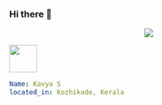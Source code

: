 ### Hi there 👋

<!--
**KavyaS5757/KavyaS5757** is a ✨ _special_ ✨ repository because its `README.md` (this file) appears on your GitHub profile.

Here are some ideas to get you started:

- 🔭 I’m currently working on ...
- 🌱 I’m currently learning ...
- 👯 I’m looking to collaborate on ...
- 🤔 I’m looking for help with ...
- 💬 Ask me about ...
- 📫 How to reach me: ...
- 😄 Pronouns: ...
- ⚡ Fun fact: ...
-->

<p align="center">
  <img src="https://capsule-render.vercel.app/api?text=Hey Everyone!🕹️&animation=fadeIn&type=waving&color=gradient&height=100"/>
</p>

<a href="https://www.instagram.com/thepiyushmalhotra/">
  <img height="50" src="https://giphy.com/clips/originals-hacker-desi-hackette-OYZOPheyZZ3PTD4tig"/>
</a>

```yaml
Name: Kavya S
located_in: Kozhikode, Kerala

```
